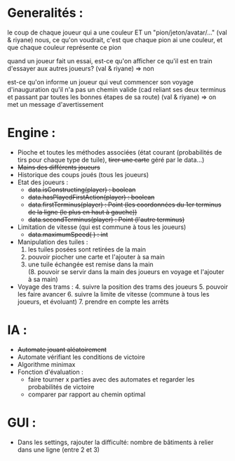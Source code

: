 # Generalités :


le coup de chaque joueur qui a une couleur ET un "pion/jeton/avatar/..." (val & riyane)
    nous, ce qu'on voudrait, c'est que chaque pion ai une couleur, et que chaque couleur représente ce pion

quand un joueur fait un essai, est-ce qu'on afficher ce qu'il est en train d'essayer aux autres joueurs?
    (val & riyane)
=> non

est-ce qu'on informe un joueur qui veut commencer son voyage d'inauguration qu'il n'a pas un chemin valide (cad reliant ses deux terminus et passant par toutes les bonnes étapes de sa route)     (val & riyane)
=> on met un message d'avertissement  

# Engine :
 * Pioche et toutes les méthodes associées (état courant (probabilités de tirs pour chaque type de tuile), ~~tirer une carte~~ géré par le data...)  
 * ~~Mains des différents joueurs~~  
 * Historique des coups joués (tous les joueurs)  
 * Etat des joueurs :  
    + ~~data.isConstructing(player) : boolean~~  
    + ~~data.hasPlayedFirstAction(player) : boolean~~  
    + ~~data.firstTerminus(player) : Point (les coordonnées du 1er terminus de la ligne (le plus en haut à gauche))~~  
    + ~~data.secondTerminus(player) : Point (l'autre terminus)~~
  * Limitation de vitesse (qui est commune à tous les joueurs)  
    + ~~data.maximumSpeed( ) : int~~  
  * Manipulation des tuiles :
    1. les tuiles posées sont retirées de la main
    2. pouvoir piocher une carte et l'ajouter à sa main
    3. une tuile échangée est remise dans la main  
    (8. pouvoir se servir dans la main des joueurs en voyage et l'ajouter à sa main)
  * Voyage des trams :
    4. suivre la position des trams des joueurs
    5. pouvoir les faire avancer
    6. suivre la limite de vitesse (commune à tous les joueurs, et évoluant)
    7. prendre en compte les arrêts
    
# IA :
 * ~~Automate jouant aléatoirement~~
 * Automate vérifiant les conditions de victoire
 * Algorithme minimax
 * Fonction d'évaluation : 
    + faire tourner x parties avec des automates et regarder les probabilités de victoire
    + comparer par rapport au chemin optimal
 
# GUI :
  * Dans les settings, rajouter la difficulté: nombre de bâtiments à relier dans une ligne (entre 2 et 3)
